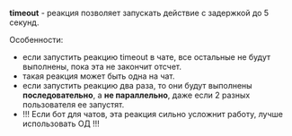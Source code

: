 
**timeout** - реакция позволяет запускать действие с задержкой до 5 секунд. 



Особенности:


 * если запустить реакцию timeout в чате, все остальные не будут выполнены, пока эта не закончит отсчет.
 * такая реакция может быть одна на чат.
* если запустить реакцию два раза, то они будут выполнены **последовательно**, а **не параллельно**, даже если 2 разных пользователя ее запустят.
* !!! Если бот для чатов, эта реакция сильно усложнит работу, лучше использовать ОД !!!





